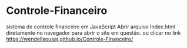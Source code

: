 # Controle-Financeiro
sistema de controle financeiro em JavaScript
Abrir arquivo Index.html diretamente no navegador para abrir o site em questão.
ou clicar no link https://wendellsousaj.github.io/Controle-Financeiro/
